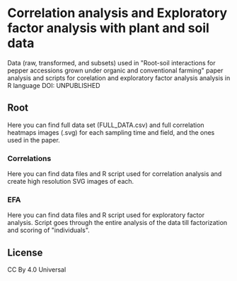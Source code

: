 # Correlation analysis and Exploratory factor analysis with plant and soil data
Data (raw, transformed, and subsets) used in "Root-soil interactions for pepper accessions grown under organic and conventional farming" paper analysis and scripts for corelation and exploratory factor analysis analysis in R language
DOI: UNPUBLISHED



## Root

Here you can find full data set (FULL_DATA.csv) and full correlation heatmaps images (.svg) for each sampling time and field, and the ones used in the paper.

### Correlations

Here you can find data files and R script used for correlation analysis and create high resolution SVG images of each.

### EFA

Here you can find data files and R script used for exploratory factor analysis. Script goes through the entire analysis of the data till factorization and scoring of "individuals".




## License

CC By 4.0 Universal
